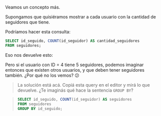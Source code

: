 Veamos un concepto más. 

Supongamos que quisiéramos mostrar a cada usuario con la cantidad de seguidores que tiene. 

Podríamos hacer esta consulta:

``` sql
SELECT id_seguido, COUNT(id_seguidor) AS cantidad_seguidores
FROM seguidores;
```

Eso nos devuelve esto:

<div
  class='mu-sql-table'
  data-name='resultado'
  data-columns='[{"name": "id_seguido", "pk": true, "fk": true}, "seguidores"]'
  data-rows='[
    [4, 7]
  ]'>
</div>

Pero si el usuario con ID = 4 tiene 5 seguidores, podemos imaginar entonces que existen otros usuarios, y que deben tener seguidores también. ¿Por qué no los vemos? :confused:

> La solución está acá. Copiá esta query en el editor y mirá lo que devuelve. ¿Te imaginás qué hace la sentencia `GROUP BY`?

> ``` sql
> SELECT id_seguido, COUNT(id_seguidor) AS seguidores
> FROM seguidores
> GROUP BY id_seguido;
> ```
